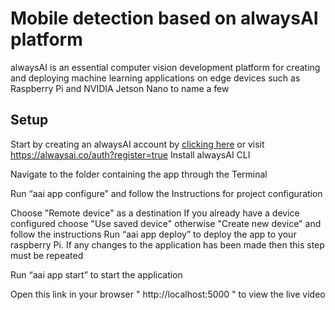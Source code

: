 # Mobile detection based on alwaysAI platform
alwaysAI is an essential computer vision development platform for creating and deploying machine learning applications on edge devices such as Raspberry Pi and NVIDIA Jetson Nano to name a few

## Setup
Start by creating an alwaysAI account by [clicking here](https://alwaysai.co/auth?register=true) or visit https://alwaysai.co/auth?register=true
Install alwaysAI CLI

Navigate to the folder containing the app through the Terminal

Run “aai app configure” and follow the Instructions for project configuration

Choose "Remote device" as a destination
If you already have a device configured choose "Use saved device" otherwise "Create new device" and follow the instructions
Run “aai app deploy” to deploy the app to your raspberry Pi. If any changes to the application has been made then this step must be repeated

Run “aai app start” to start the application

Open this link in your browser " http://localhost:5000 " to view the live video
